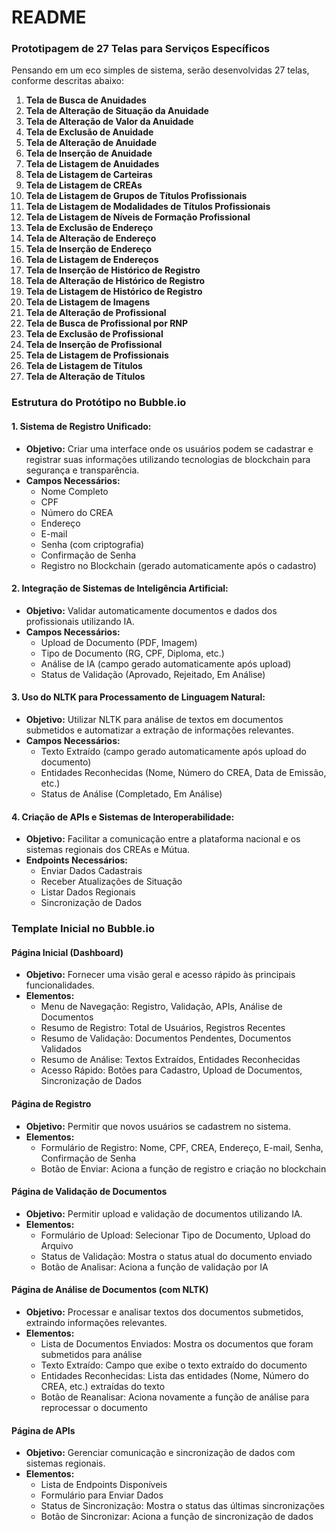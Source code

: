 
# README

### Prototipagem de 27 Telas para Serviços Específicos

Pensando em um eco simples de sistema, serão desenvolvidas 27 telas, conforme descritas abaixo:

1. **Tela de Busca de Anuidades**
2. **Tela de Alteração de Situação da Anuidade**
3. **Tela de Alteração de Valor da Anuidade**
4. **Tela de Exclusão de Anuidade**
5. **Tela de Alteração de Anuidade**
6. **Tela de Inserção de Anuidade**
7. **Tela de Listagem de Anuidades**
8. **Tela de Listagem de Carteiras**
9. **Tela de Listagem de CREAs**
10. **Tela de Listagem de Grupos de Títulos Profissionais**
11. **Tela de Listagem de Modalidades de Títulos Profissionais**
12. **Tela de Listagem de Níveis de Formação Profissional**
13. **Tela de Exclusão de Endereço**
14. **Tela de Alteração de Endereço**
15. **Tela de Inserção de Endereço**
16. **Tela de Listagem de Endereços**
17. **Tela de Inserção de Histórico de Registro**
18. **Tela de Alteração de Histórico de Registro**
19. **Tela de Listagem de Histórico de Registro**
20. **Tela de Listagem de Imagens**
21. **Tela de Alteração de Profissional**
22. **Tela de Busca de Profissional por RNP**
23. **Tela de Exclusão de Profissional**
24. **Tela de Inserção de Profissional**
25. **Tela de Listagem de Profissionais**
26. **Tela de Listagem de Títulos**
27. **Tela de Alteração de Títulos**

### Estrutura do Protótipo no Bubble.io

#### 1. Sistema de Registro Unificado:
- **Objetivo:** Criar uma interface onde os usuários podem se cadastrar e registrar suas informações utilizando tecnologias de blockchain para segurança e transparência.
- **Campos Necessários:**
  - Nome Completo
  - CPF
  - Número do CREA
  - Endereço
  - E-mail
  - Senha (com criptografia)
  - Confirmação de Senha
  - Registro no Blockchain (gerado automaticamente após o cadastro)

#### 2. Integração de Sistemas de Inteligência Artificial:
- **Objetivo:** Validar automaticamente documentos e dados dos profissionais utilizando IA.
- **Campos Necessários:**
  - Upload de Documento (PDF, Imagem)
  - Tipo de Documento (RG, CPF, Diploma, etc.)
  - Análise de IA (campo gerado automaticamente após upload)
  - Status de Validação (Aprovado, Rejeitado, Em Análise)

#### 3. Uso do NLTK para Processamento de Linguagem Natural:
- **Objetivo:** Utilizar NLTK para análise de textos em documentos submetidos e automatizar a extração de informações relevantes.
- **Campos Necessários:**
  - Texto Extraído (campo gerado automaticamente após upload do documento)
  - Entidades Reconhecidas (Nome, Número do CREA, Data de Emissão, etc.)
  - Status de Análise (Completado, Em Análise)

#### 4. Criação de APIs e Sistemas de Interoperabilidade:
- **Objetivo:** Facilitar a comunicação entre a plataforma nacional e os sistemas regionais dos CREAs e Mútua.
- **Endpoints Necessários:**
  - Enviar Dados Cadastrais
  - Receber Atualizações de Situação
  - Listar Dados Regionais
  - Sincronização de Dados

### Template Inicial no Bubble.io

#### Página Inicial (Dashboard)
- **Objetivo:** Fornecer uma visão geral e acesso rápido às principais funcionalidades.
- **Elementos:**
  - Menu de Navegação: Registro, Validação, APIs, Análise de Documentos
  - Resumo de Registro: Total de Usuários, Registros Recentes
  - Resumo de Validação: Documentos Pendentes, Documentos Validados
  - Resumo de Análise: Textos Extraídos, Entidades Reconhecidas
  - Acesso Rápido: Botões para Cadastro, Upload de Documentos, Sincronização de Dados

#### Página de Registro
- **Objetivo:** Permitir que novos usuários se cadastrem no sistema.
- **Elementos:**
  - Formulário de Registro: Nome, CPF, CREA, Endereço, E-mail, Senha, Confirmação de Senha
  - Botão de Enviar: Aciona a função de registro e criação no blockchain

#### Página de Validação de Documentos
- **Objetivo:** Permitir upload e validação de documentos utilizando IA.
- **Elementos:**
  - Formulário de Upload: Selecionar Tipo de Documento, Upload do Arquivo
  - Status de Validação: Mostra o status atual do documento enviado
  - Botão de Analisar: Aciona a função de validação por IA

#### Página de Análise de Documentos (com NLTK)
- **Objetivo:** Processar e analisar textos dos documentos submetidos, extraindo informações relevantes.
- **Elementos:**
  - Lista de Documentos Enviados: Mostra os documentos que foram submetidos para análise
  - Texto Extraído: Campo que exibe o texto extraído do documento
  - Entidades Reconhecidas: Lista das entidades (Nome, Número do CREA, etc.) extraídas do texto
  - Botão de Reanalisar: Aciona novamente a função de análise para reprocessar o documento

#### Página de APIs
- **Objetivo:** Gerenciar comunicação e sincronização de dados com sistemas regionais.
- **Elementos:**
  - Lista de Endpoints Disponíveis
  - Formulário para Enviar Dados
  - Status de Sincronização: Mostra o status das últimas sincronizações
  - Botão de Sincronizar: Aciona a função de sincronização de dados

